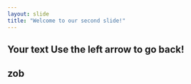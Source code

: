 ```yaml
---
layout: slide
title: "Welcome to our second slide!"
---
```

Your text
Use the left arrow to go back!
---
zob
---
